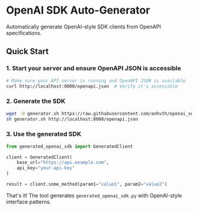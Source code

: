 # OpenAI SDK Auto-Generator

Automatically generate OpenAI-style SDK clients from OpenAPI specifications.

## Quick Start

### 1. Start your server and ensure OpenAPI JSON is accessible
```bash
# Make sure your API server is running and OpenAPI JSON is available
curl http://localhost:8000/openapi.json  # Verify it's accessible
```

### 2. Generate the SDK
```bash
wget -O generator.sh https://raw.githubusercontent.com/anhvth/openai_sdk_autogen/refs/heads/main/standalone_generator.sh
sh generator.sh http://localhost:8000/openapi.json
```

### 3. Use the generated SDK
```python
from generated_openai_sdk import GeneratedClient

client = GeneratedClient(
    base_url="https://api.example.com",
    api_key="your-api-key"
)

result = client.some_method(param1="value1", param2="value2")
```

That's it! The tool generates `generated_openai_sdk.py` with OpenAI-style interface patterns.
